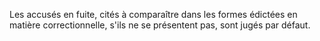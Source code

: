 Les accusés en fuite, cités à comparaître dans les formes édictées en matière correctionnelle, s'ils ne se présentent pas, sont jugés par défaut.
